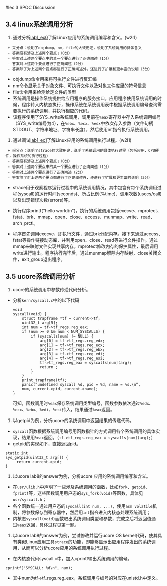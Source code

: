 #lec 3 SPOC Discussion
 
## 3.4 linux系统调用分析
 1. 通过分析[lab1_ex0](https://github.com/chyyuu/ucore_lab/blob/master/related_info/lab1/lab1-ex0.md)了解Linux应用的系统调用编写和含义。(w2l1)
 

 ```
  + 采分点：说明了objdump，nm，file的大致用途，说明了系统调用的具体含义
  - 答案没有涉及上述两个要点；（0分）
  - 答案对上述两个要点中的某一个要点进行了正确阐述（1分）
  - 答案对上述两个要点进行了正确阐述（2分）
  - 答案除了对上述两个要点都进行了正确阐述外，还进行了扩展和更丰富的说明（3分）
 
 ```
  - objdump命令用来将可执行文件进行反汇编
  - nm命令显示关于对象文件、可执行文件以及对象文件库里的符号信息
  - file命令用来检测给定文件的类型
  - 系统调用是操作系统提供给应用程序的服务接口，应用程序使用系统调用的时候，程序转入内核态执行，操作系统在系统调用表中根据系统调用编号查询需要执行的系统调用，并执行相应的代码。
   - 该程序使用了SYS\_write系统调用，调用前在`%eax`寄存器中存入系统调用编号（SYS\_write编号为4），在`%ebx`、`%ecx`、`%edx`中依次存入参数（文件句柄STDOUT、字符串地址、字符串长度），然后使用int指令执行系统调用。
 
 1. 通过调试[lab1_ex1](https://github.com/chyyuu/ucore_lab/blob/master/related_info/lab1/lab1-ex1.md)了解Linux应用的系统调用执行过程。(w2l1)
 

 ```
  + 采分点：说明了strace的大致用途，说明了系统调用的具体执行过程（包括应用，CPU硬件，操作系统的执行过程）
  - 答案没有涉及上述两个要点；（0分）
  - 答案对上述两个要点中的某一个要点进行了正确阐述（1分）
  - 答案对上述两个要点进行了正确阐述（2分）
  - 答案除了对上述两个要点都进行了正确阐述外，还进行了扩展和更丰富的说明（3分）
 ```
  - strace用于观察程序运行过程中的系统调用情况，其中包含有每个系统调用过程(syscall)的运行时间(seconds)、所占比例(%time)、调用次数(usecs/call)以及出现错误次数(errors)等。

  - 执行程序printf("hello world\n")，执行的系统调用包括execve、mprotect、fstat、brk、mmap、open、close、access、munmap、write、read、arch_prctl。
 
  - 程序首先调用execve，即执行文件，通过brk分配内存。接下来通过access、fstat等操作链接动态库，并利用open、close、read等进行文件操作。通过mmap来映射文件实现共享内存，mprotect修改内存的保护属性，最后调用write进行输出。程序执行完毕后，通过munmap解除内存映射，close关闭文件，exit_group退出程序。
 
## 3.5 ucore系统调用分析
 1. ucore的系统调用中参数传递代码分析。
  - 分析`kern/syscall.c`中的以下代码
   
	```
	void
	syscall(void) {
		struct trapframe *tf = current->tf;
		uint32_t arg[5];
		int num = tf->tf_regs.reg_eax;
		if (num >= 0 && num < NUM_SYSCALLS) {
			if (syscalls[num] != NULL) {
				arg[0] = tf->tf_regs.reg_edx;
				arg[1] = tf->tf_regs.reg_ecx;
				arg[2] = tf->tf_regs.reg_ebx;
				arg[3] = tf->tf_regs.reg_edi;
				arg[4] = tf->tf_regs.reg_esi;
				tf->tf_regs.reg_eax = syscalls[num](arg);
				return ;
			}
		}
		print_trapframe(tf);
		panic(“undefined syscall %d, pid = %d, name = %s.\n”,
		num, current->pid, current->name);
	}
	```
	可知，函数调用时`%eax`保存系统调用类型编号，函数参数依次通过`%edx`、`%ecx`、`%ebx`、`%edi`、`%esi`传入，结果通过`%eax`返回。
 1. 以getpid为例，分析ucore的系统调用中返回结果的传递代码。
  - `syscall`函数根据系统调用编号用函数指针的方式调用各个系统调用的具体实现，结果用`%eax`返回。（`tf->tf_regs.reg_eax = syscalls[num](arg);`）
  - getpid的实现如下，直接返回pid。
   
   ```
   static int
   sys_getpid(uint32_t arg[]) {
		return current->pid;
   }
   ```
 1. 以ucore lab8的answer为例，分析ucore 应用的系统调用编写和含义。
  - 在`usr/ulib.h`中声明了一些涉及系统调用的函数，比如`fork`、`getpid`、`fprintf`等，这些函数调用用户态的`sys_fork(void)`等函数，具体见`usr/syscall.h`；
  - 各个函数统一通过用户态的`syscall(int num, ...)`，使用`asm volatile`机制，将参数保存到寄存器中，然后用`int`指令进入内核态处理系统调用；
  - 内核态`syscall(void)`函数取出系统调用类型和参数，完成之后将返回值通过`%eax`返回，具体过程见第一题。
 1. 以ucore lab8的answer为例，尝试修改并运行ucore OS kernel代码，使其具有类似Linux应用工具`strace`的功能，即能够显示出应用程序发出的系统调用，从而可以分析ucore应用的系统调用执行过程。
  - 在内核态代码syscall.c中，加入cprintf输出系统调用的编号。
   ```
   cprintf("SYSCALL: %d\n", num);
   ```
  - 其中num为tf->tf_regs.reg_eax，系统调用与编号的对应在unistd.h中定义。
